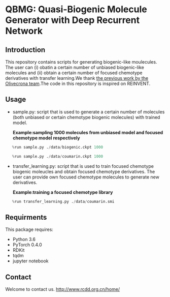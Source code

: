 # QBMG: Quasi-Biogenic Molecule Generator with Deep Recurrent Network 
## Introduction
This repository contains scripts for generating biogenic-like moulecules. The user can (i) obatin a certain number of unbiased biogenic-like molecules and (ii) obtain a certain number of focused chemotype derivatives with transfer learning.We thank [the previous work by the Olivecrona team](https://github.com/MarcusOlivecrona/REINVENT).The code in this repository is inspired on REINVENT.

## Usage
- sample.py: script that is used to generate a certain number of molecules (both unbiased or certain chemotype biogenic molecules) with trained model. 

  **Example:sampling 1000 molecules from unbiased model and focused chemotype model respectively**
``` Python
   %run sample.py ./data/biogenic.ckpt 1000
```
``` Python
   %run sample.py ./data/coumarin.ckpt 1000
```

- transfer_learning.py: script that is used to train focused chemotype biogenic moleucles and obtain focused chemotype derivatives. The user can provide own focused chemotype molecules to generate new derivatives.

  **Example:training a focused chemotype library**
``` Python
   %run transfer_learning.py ./data/coumarin.smi 
```

## Requirments
This package requires:
- Python 3.6
- PyTorch 0.4.0
- RDKit
- tqdm
- jupyter notebook

## Contact
Welcome to contact us.
http://www.rcdd.org.cn/home/

